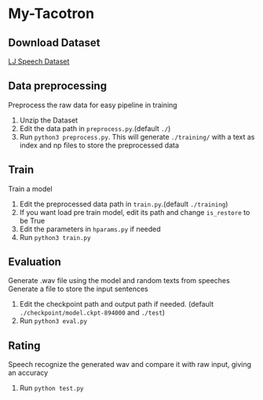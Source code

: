 # My-Tacotron

## Download Dataset

[LJ Speech Dataset](https://keithito.com/LJ-Speech-Dataset/)

## Data preprocessing
Preprocess the raw data for easy pipeline in training

1. Unzip the Dataset
2. Edit the data path in `preprocess.py`.(default `./`)
3. Run `python3 preprocess.py`. This will generate `./training/` with a text as index and np files to store the preprocessed data

## Train
Train a model

1. Edit the preprocessed data path in `train.py`.(default `./training`)
2. If you want load pre train model, edit its path and change `is_restore` to be True
3. Edit the parameters in `hparams.py` if needed
4. Run `python3 train.py`

## Evaluation

Generate .wav file using the model and random texts from speeches
Generate a file to store the input sentences

1. Edit the checkpoint path and output path if needed. (default `./checkpoint/model.ckpt-894000` and `./test`)
2. Run `python3 eval.py`

## Rating

Speech recognize the generated wav and compare it with raw input, giving an accuracy

1. Run `python test.py`
